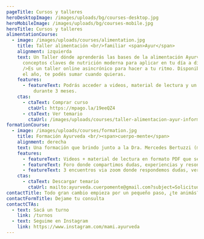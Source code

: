 ```yaml
---
pageTitle: Cursos y talleres
heroDesktopImage: /images/uploads/bg/courses-desktop.jpg
heroMobileImage: /images/uploads/bg/courses-mobile.jpg
heroTitle: Cursos y talleres
alimentationCourse:
  - image: /images/uploads/courses/alimentation.jpg
    title: Taller alimentación <br/>familiar <span>Ayur</span>
    alignment: izquierda
    text: Un Taller dónde aprenderás las bases de la alimentación Ayurvédica y
      conceptos claves de nutrición moderna para aplicar en tu día a día.<br
      />Es un taller online asincrónico para hacer a tu ritmo. Disponible todo
      el año, te podés sumar cuando quieras.
    features:
      - featureText: Podrás acceder a videos, material de lectura y un foro de consultas
          durante 3 meses.
    ctas:
      - ctaText: Comprar curso
        ctaUrl: https://mpago.la/19eeQZ4
      - ctaText: Ver temario
        ctaUrl: /images/uploads/courses/taller-alimentacion-ayur-informacion.pdf
formationCourse:
  - image: /images/uploads/courses/formation.jpg
    title: Formación Ayurveda <br/><span>cuerpo-mente</span>
    alignment: derecha
    text: Una formación que brindo junto a la Dra. Mercedes Bertuzzi (médica psiquiatra UBA), donde integramos saberes ancestrales del Ayurveda con conceptos modernos, para que puedas aplicarlo de una forma sencilla en tu vida cotidiana o con tus pacientes si sos personal de salud.<br />Inicia en ABRIL y SEPTIEMBRE de cada año. Es un curso online de 3 meses de duración.
    features:
      - featureText: Videos + material de lectura en formato PDF que se suben a una plataforma online para que puedas verlos a tu ritmo.
      - featureText: Foro donde compartimos dudas, experiencias y resonancias.
      - featureText: 3 encuentros via zoom donde respondemos dudas, veremos casos clínicos y mucho más. Los encuentros quedan grabados por si no puedes participar en vivo.
    ctas:
      - ctaText: Descargar temario
        ctaUrl: mailto:ayurveda.cuerpomente@gmail.com?subject=Solicitud de temario para formación Ayurveda cuerpo-mente
contactTitle: Todo gran cambio empieza por un pequeño paso, ¿te animás?
contactFormTitle: Dejame tu consulta
contactCTAs:
  - text: Sacá un turno
    link: /turnos
  - text: Seguime en Instagram
    link: https://www.instagram.com/mami.ayurveda
---
```

